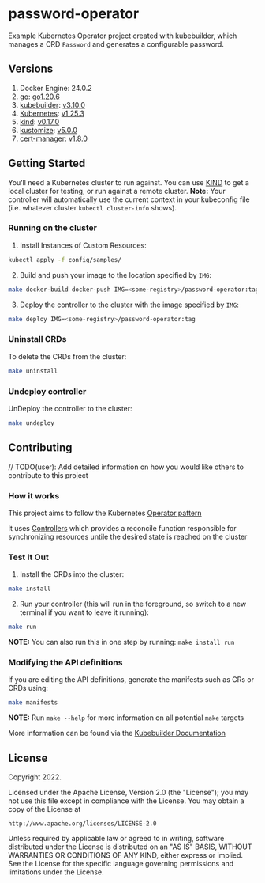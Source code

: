 # password-operator
Example Kubernetes Operator project created with kubebuilder, which manages a CRD `Password` and generates a configurable password.

## Versions
1. Docker Engine: 24.0.2
1. [go](https://github.com/golang/go): [go1.20.6](https://github.com/golang/go/releases/go1.20.6)
1. [kubebuilder](https://github.com/kubernetes-sigs/kubebuilder): [v3.10.0](https://github.com/kubernetes-sigs/kubebuilder/releases/v3.10.0)
1. [Kubernetes](https://github.com/kubernetes/kubernetes): [v1.25.3](https://github.com/kubernetes/kubernetes/releases/tag/v1.25.3)
1. [kind](https://github.com/kubernetes-sigs/kind): [v0.17.0](https://github.com/kubernetes-sigs/kind/releases/tag/v0.17.0)
1. [kustomize](https://github.com/kubernetes-sigs/kustomize): [v5.0.0](https://github.com/kubernetes-sigs/kustomize/releases/tag/kustomize%2Fv5.0.0)
1. [cert-manager](https://github.com/cert-manager/cert-manager): [v1.8.0](https://github.com/cert-manager/cert-manager/releases/tag/v1.8.0)

## Getting Started
You’ll need a Kubernetes cluster to run against. You can use [KIND](https://sigs.k8s.io/kind) to get a local cluster for testing, or run against a remote cluster.
**Note:** Your controller will automatically use the current context in your kubeconfig file (i.e. whatever cluster `kubectl cluster-info` shows).

### Running on the cluster
1. Install Instances of Custom Resources:

```sh
kubectl apply -f config/samples/
```

2. Build and push your image to the location specified by `IMG`:

```sh
make docker-build docker-push IMG=<some-registry>/password-operator:tag
```

3. Deploy the controller to the cluster with the image specified by `IMG`:

```sh
make deploy IMG=<some-registry>/password-operator:tag
```

### Uninstall CRDs
To delete the CRDs from the cluster:

```sh
make uninstall
```

### Undeploy controller
UnDeploy the controller to the cluster:

```sh
make undeploy
```

## Contributing
// TODO(user): Add detailed information on how you would like others to contribute to this project

### How it works
This project aims to follow the Kubernetes [Operator pattern](https://kubernetes.io/docs/concepts/extend-kubernetes/operator/)

It uses [Controllers](https://kubernetes.io/docs/concepts/architecture/controller/)
which provides a reconcile function responsible for synchronizing resources untile the desired state is reached on the cluster

### Test It Out
1. Install the CRDs into the cluster:

```sh
make install
```

2. Run your controller (this will run in the foreground, so switch to a new terminal if you want to leave it running):

```sh
make run
```

**NOTE:** You can also run this in one step by running: `make install run`

### Modifying the API definitions
If you are editing the API definitions, generate the manifests such as CRs or CRDs using:

```sh
make manifests
```

**NOTE:** Run `make --help` for more information on all potential `make` targets

More information can be found via the [Kubebuilder Documentation](https://book.kubebuilder.io/introduction.html)

## License

Copyright 2022.

Licensed under the Apache License, Version 2.0 (the "License");
you may not use this file except in compliance with the License.
You may obtain a copy of the License at

    http://www.apache.org/licenses/LICENSE-2.0

Unless required by applicable law or agreed to in writing, software
distributed under the License is distributed on an "AS IS" BASIS,
WITHOUT WARRANTIES OR CONDITIONS OF ANY KIND, either express or implied.
See the License for the specific language governing permissions and
limitations under the License.
